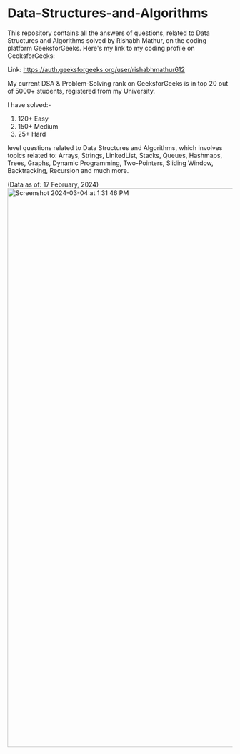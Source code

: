 # Data-Structures-and-Algorithms
This repository contains all the answers of questions, related to Data Structures and Algorithms solved by Rishabh Mathur, on the coding platform GeeksforGeeks. Here's my link to my coding profile on GeeksforGeeks:

Link: https://auth.geeksforgeeks.org/user/rishabhmathur612

My current DSA & Problem-Solving rank on GeeksforGeeks is in top 20 out of 5000+ students, registered from my University.

I have solved:-

  1. 120+ Easy
  2. 150+ Medium
  3. 25+ Hard

level questions related to Data Structures and Algorithms, which involves topics related to: Arrays, Strings, LinkedList, Stacks, Queues, Hashmaps, Trees, Graphs, Dynamic Programming, Two-Pointers, Sliding Window, Backtracking, Recursion and much more.

(Data as of: 17 February, 2024)
<img width="1251" alt="Screenshot 2024-03-04 at 1 31 46 PM" src="https://github.com/RishabhMathur06/Data-Structures-and-Algorithms/assets/107912515/85d37902-62ff-4972-a788-150ed1bdd462">


